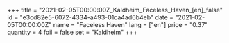 +++
title = "2021-02-05T00:00:00Z_Kaldheim_Faceless_Haven_[en]_false"
id = "e3cd82e5-6072-4334-a493-01ca4ad6b4eb"
date = "2021-02-05T00:00:00Z"
name = "Faceless Haven"
lang = ["en"]
price = "0.37"
quantity = 4
foil = false
set = "Kaldheim"
+++
